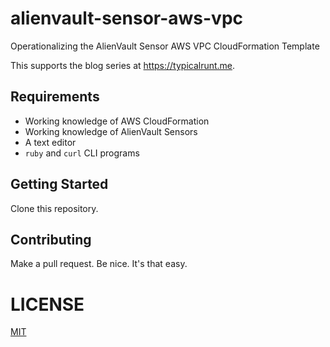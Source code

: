 # alienvault-sensor-aws-vpc

Operationalizing the AlienVault Sensor AWS VPC CloudFormation Template

This supports the blog series at https://typicalrunt.me.

## Requirements

* Working knowledge of AWS CloudFormation
* Working knowledge of AlienVault Sensors
* A text editor
* `ruby` and `curl` CLI programs

## Getting Started

Clone this repository.

## Contributing

Make a pull request.  Be nice.  It's that easy.

# LICENSE

[MIT](LICENSE)
